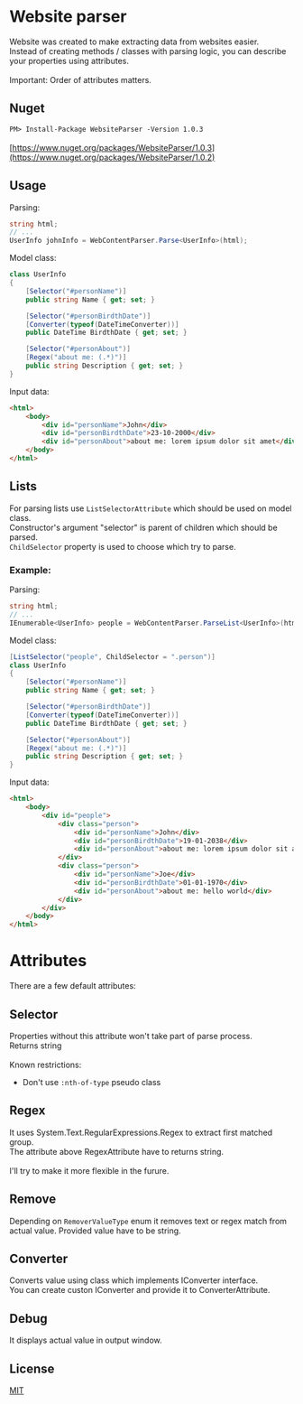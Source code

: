 # Website parser

Website was created to make extracting data from websites easier. \
Instead of creating methods / classes with parsing logic, you can describe your properties using attributes.\
\
Important: Order of attributes matters.

## Nuget
`
PM> Install-Package WebsiteParser -Version 1.0.3
`\
\
[https://www.nuget.org/packages/WebsiteParser/1.0.3](https://www.nuget.org/packages/WebsiteParser/1.0.2)

## Usage

Parsing:
```csharp
string html;
// ...
UserInfo johnInfo = WebContentParser.Parse<UserInfo>(html);
```

Model class:
```csharp
class UserInfo
{
    [Selector("#personName")]
    public string Name { get; set; }

    [Selector("#personBirdthDate")]
    [Converter(typeof(DateTimeConverter))]
    public DateTime BirdthDate { get; set; }

    [Selector("#personAbout")]
    [Regex("about me: (.*)")]
    public string Description { get; set; }
}
```

Input data:
```html
<html>
    <body>
        <div id="personName">John</div>
        <div id="personBirdthDate">23-10-2000</div>
        <div id="personAbout">about me: lorem ipsum dolor sit amet</div>
    </body>
</html>
```

## Lists
For parsing lists use `ListSelectorAttribute` which should be used on model class. \
Constructor's argument "selector" is parent of children which should be parsed. \
`ChildSelector` property is used to choose which try to parse.

### Example:

Parsing:
```csharp
string html;
// ...
IEnumerable<UserInfo> people = WebContentParser.ParseList<UserInfo>(html);
```

Model class:
```csharp
[ListSelector("people", ChildSelector = ".person")]
class UserInfo
{
    [Selector("#personName")]
    public string Name { get; set; }

    [Selector("#personBirdthDate")]
    [Converter(typeof(DateTimeConverter))]
    public DateTime BirdthDate { get; set; }

    [Selector("#personAbout")]
    [Regex("about me: (.*)")]
    public string Description { get; set; }
}
```

Input data:
```html
<html>
    <body>
        <div id="people">
            <div class="person">
                <div id="personName">John</div>
                <div id="personBirdthDate">19-01-2038</div>
                <div id="personAbout">about me: lorem ipsum dolor sit amet</div>
            </div>
            <div class="person">
                <div id="personName">Joe</div>
                <div id="personBirdthDate">01-01-1970</div>
                <div id="personAbout">about me: hello world</div>
            </div>
        </div>
    </body>
</html>
```

# Attributes

There are a few default attributes:

## Selector
Properties without this attribute won't take part of parse process. \
Returns string \
\
Known restrictions:
- Don't use `:nth-of-type` pseudo class

## Regex
It uses System.Text.RegularExpressions.Regex to extract first matched group. \
The attribute above RegexAttribute have to returns string.\
\
I'll try to make it more flexible in the furure.

## Remove
Depending on `RemoverValueType` enum it removes text or regex match from actual value. Provided value have to be string.

## Converter
Converts value using class which implements IConverter interface.\
You can create custon IConverter and provide it to ConverterAttribute.

## Debug
It displays actual value in output window.

## License
[MIT](https://choosealicense.com/licenses/mit/)
